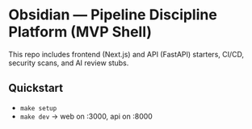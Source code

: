 # Obsidian — Pipeline Discipline Platform (MVP Shell)
This repo includes frontend (Next.js) and API (FastAPI) starters, CI/CD, security scans, and AI review stubs.
## Quickstart
- `make setup`
- `make dev` → web on :3000, api on :8000
